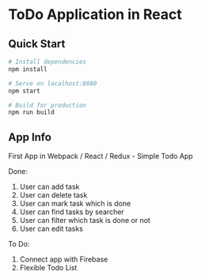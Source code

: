 # ToDo Application in React

## Quick Start

``` bash
# Install dependencies
npm install

# Serve on localhost:8080
npm start

# Build for production
npm run build
```

## App Info

First App in Webpack / React / Redux - Simple Todo App

Done:

1) User can add task
2) User can delete task
3) User can mark task which is done
4) User can find tasks by searcher
5) User can filter which task is done or not
6) User can edit tasks

To Do:

1) Connect app with Firebase
2) Flexible Todo List
